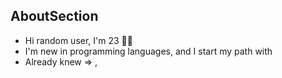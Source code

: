 ## AboutSection ##
* Hi random user, I'm 23 👋🏻
* I'm new in programming languages, and I start my path with <C>
* Already knew ⇒ <HTML>, <CSS>

